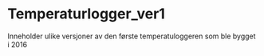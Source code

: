 # Temperaturlogger_ver1
Inneholder ulike versjoner av den første temperatuloggeren som ble bygget i 2016
